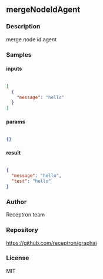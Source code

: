## mergeNodeIdAgent

### Description

merge node id agent

### Samples

#### inputs

```json

[
  {
    "message": "hello"
  }
]

````

#### params

```json

{}

````

#### result

```json

{
  "message": "hello",
  "test": "hello"
}

````

### Author

Receptron team

### Repository

https://github.com/receptron/graphai


### License

MIT

